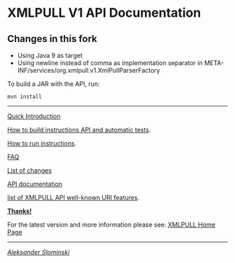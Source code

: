 # XMLPULL V1 API Documentation

## Changes in this fork

- Using Java 9 as target
- Using newline instead of comma as implementation separator in META-INF/services/org.xmlpull.v1.XmlPullParserFactory

To build a JAR with the API, run:

```
mvn install
```

---

<p><a href="doc/quick_intro.html">Quick Introduction</a>

<p><a href="doc/build.txt">How to build instructions API and automatic tests</a>.

<p><a href="doc/run.txt">How to run instructions</a>.

<p><a href="doc/faq.html">FAQ</a>

<p><a href="doc/changes.html">List of changes</a>

<p><a href="doc/api/org/xmlpull/v1/package-summary.html">API documentation</a>

<p><a href="doc/features.html">list of XMLPULL API well-known URI features</a>.

<p><b><a href="doc/THANKS.txt">Thanks!</a></b>


<p>
For the latest version and more information please see:
<a href="http://www.xmlpull.org/">XMLPULL Home Page</a>
<!-- and
<a href="http://www.xmlpull.org/discussion.shtml">XMLPULL
discussion list archives</a>.-->

<p>


<HR>


<address><a href="http://www.extreme.indiana.edu/~aslom/">Aleksander Slominski</a><address>

<p>&nbsp;<p>&nbsp;<p>&nbsp;<p>&nbsp;<p>&nbsp;<p>&nbsp;<p>&nbsp;<p>&nbsp;
</address>
</body>
</html>
